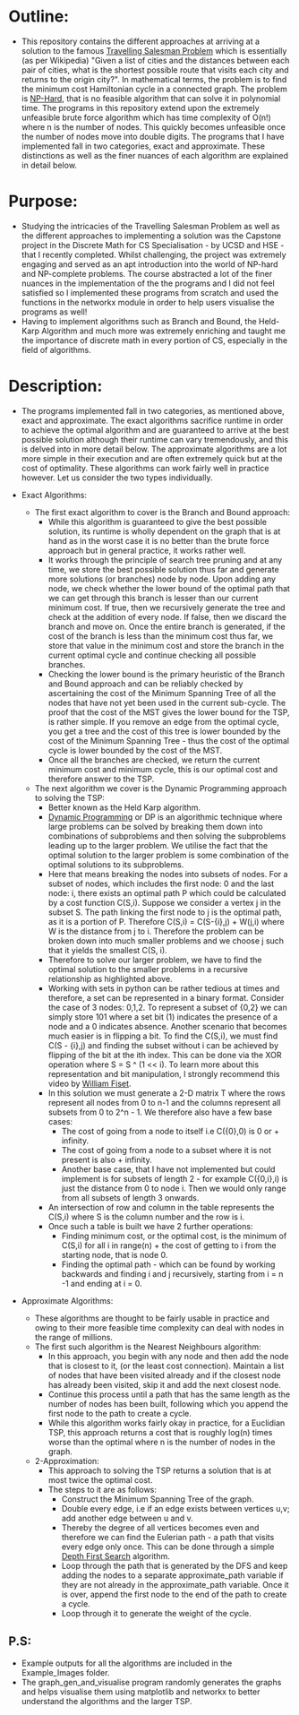 # Outline:

- This repository contains the different approaches at arriving at a solution to the famous [Travelling Salesman Problem](https://en.wikipedia.org/wiki/Travelling_salesman_problem) which is essentially (as per Wikipedia) "Given a list of cities and the distances between each pair of cities, what is the shortest possible route that visits each city and returns to the origin city?". In mathematical terms, the problem is to find the minimum cost Hamiltonian cycle in a connected graph. The problem is [NP-Hard](https://en.wikipedia.org/wiki/NP-hardness), that is no feasible algorithm that can solve it in polynomial time. The programs in this repository extend upon the extremely unfeasible brute force algorithm which has time complexity of O(n!) where n is the number of nodes. This quickly becomes unfeasible once the number of nodes move into double digits. The programs that I have implemented fall in two categories, exact and approximate. These distinctions as well as the finer nuances of each algorithm are explained in detail below.

# Purpose:

- Studying the intricacies of the Travelling Salesman Problem as well as the different approaches to implementing a solution was the Capstone project in the Discrete Math for CS Specialisation - by UCSD and HSE - that I recently completed. Whilst challenging, the project was extremely engaging and served as an apt introduction into the world of NP-hard and NP-complete problems. The course abstracted a lot of the finer nuances in the implementation of the the programs and I did not feel satisfied so I implemented these programs from scratch and used the functions in the networkx module in order to help users visualise the programs as well!
- Having to implement algorithms such as Branch and Bound, the Held-Karp Algorithm and much more was extremely enriching and taught me the importance of discrete math in every portion of CS, especially in the field of algorithms.

# Description:

- The programs implemented fall in two categories, as mentioned above, exact and approximate. The exact algorithms sacrifice runtime in order to achieve the optimal algorithm and are guaranteed to arrive at the best possible solution although their runtime can vary tremendously, and this is delved into in more detail below. The approximate algorithms are a lot more simple in their execution and are often extremely quick but at the cost of optimality. These algorithms can work fairly well in practice however. Let us consider the two types individually.

- Exact Algorithms:
    - The first exact algorithm to cover is the Branch and Bound approach:
        - While this algorithm is guaranteed to give the best possible solution, its runtime is wholly dependent on the graph that is at hand as in the worst case it is no better than the brute force approach but in general practice, it works rather well.
        - It works through the principle of search tree pruning and at any time, we store the best possible solution thus far and generate more solutions (or branches) node by node. Upon adding any node, we check whether the lower bound of the optimal path that we can get through this branch is lesser than our current minimum cost. If true, then we recursively generate the tree and check at the addition of every node. If false, then we discard the branch and move on. Once the entire branch is generated, if the cost of the branch is less than the minimum cost thus far, we store that value in the minimum cost and store the branch in the current optimal cycle and continue checking all possible branches.
        - Checking the lower bound is the primary heuristic of the Branch and Bound approach and can be reliably checked by ascertaining the cost of the Minimum Spanning Tree of all the nodes that have not yet been used in the current sub-cycle. The proof that the cost of the MST gives the lower bound for the TSP, is rather simple. If you remove an edge from the optimal cycle, you get a tree and the cost of this tree is lower bounded by the cost of the Minimum Spanning Tree - thus the cost of the optimal cycle is lower bounded by the cost of the MST.
        - Once all the branches are checked, we return the current minimum cost and minimum cycle, this is our optimal cost and therefore answer to the TSP.
    - The next algorithm we cover is the Dynamic Programming approach to solving the TSP:
        - Better known as the Held Karp algorithm.
        - [Dynamic Programming](https://www.educative.io/courses/grokking-dynamic-programming-patterns-for-coding-interviews/m2G1pAq0OO0#:~:text=Dynamic%20Programming%20(DP)%20is%20an,optimal%20solution%20to%20its%20subproblems) or DP is an algorithmic technique where large problems can be solved by breaking them down into combinations of subproblems and then solving the subproblems leading up to the larger problem. We utilise the fact that the optimal solution to the larger problem is some combination of the optimal solutions to its subproblems.
        - Here that means breaking the nodes into subsets of nodes. For a subset of nodes, which includes the first node: 0 and the last node: i, there exists an optimal path P which could be calculated by a cost function C(S,i). Suppose we consider a vertex j in the subset S. The path linking the first node to j is the optimal path, as it is a portion of P. Therefore C(S,i) = C(S-{i},j) + W(j,i) where W is the distance from j to i. Therefore the problem can be broken down into much smaller problems and we choose j such that it yields the smallest C(S, i).
        - Therefore to solve our larger problem, we have to find the optimal solution to the smaller problems in a recursive relationship as highlighted above.
        - Working with sets in python can be rather tedious at times and therefore, a set can be represented in a binary format. Consider the case of 3 nodes: 0,1,2. To represent a subset of {0,2} we can simply store 101 where a set bit (1) indicates the presence of a node and a 0 indicates absence. Another scenario that becomes much easier is in flipping a bit. To find the C(S,i), we must find C(S - {i},j) and finding the subset without i can be achieved by flipping of the bit at the ith index. This can be done via the XOR operation where S = S ^ (1 << i). To learn more about this representation and bit manipulation, I strongly recommend this video by [William Fiset](https://www.youtube.com/watch?v=cY4HiiFHO1o).
        - In this solution we must generate a 2-D matrix T where the rows represent all nodes from 0 to n-1 and the columns represent all subsets from 0 to 2^n - 1. We therefore also have a few base cases:
            - The cost of going from a node to itself i.e C({0},0) is 0 or + infinity.
            - The cost of going from a node to a subset where it is not present is also + infinity.
            - Another base case, that I have not implemented but could implement is for subsets of length 2 - for example C({0,i},i) is just the distance from 0 to node i. Then we would only range from all subsets of length 3 onwards.
        - An intersection of row and column in the table represents the C(S,i) where S is the column number and the row is i.
        - Once such a table is built we have 2 further operations:
            - Finding minimum cost, or the optimal cost, is the minimum of C(S,i) for all i in range(n) + the cost of getting to i from the starting node, that is node 0.
            - Finding the optimal path - which can be found by working backwards and finding i and j recursively, starting from i = n -1 and ending at i = 0.

- Approximate Algorithms:
    - These algorithms are thought to be fairly usable in practice and owing to their more feasible time complexity can deal with nodes in the range of millions.
    - The first such algorithm is the Nearest Neighbours algorithm:
        - In this approach, you begin with any node and then add the node that is closest to it, (or the least cost connection). Maintain a list of nodes that have been visited already and if the closest node has already been visited, skip it and add the next closest node.
        - Continue this process until a path that has the same length as the number of nodes has been built, following which you append the first node to the path to create a cycle.
        - While this algorithm works fairly okay in practice, for a Euclidian TSP, this approach returns a cost that is roughly log(n) times worse than the optimal where n is the number of nodes in the graph.
    - 2-Approximation:
        - This approach to solving the TSP returns a solution that is at most twice the optimal cost.
        - The steps to it are as follows:
            - Construct the Minimum Spanning Tree of the graph.
            - Double every edge, i.e if an edge exists between vertices u,v; add another edge between u and v.
            - Thereby the degree of all vertices becomes even and therefore we can find the Eulerian path - a path that visits every edge only once. This can be done through a simple [Depth First Search](http://www.graph-magics.com/articles/euler.php) algorithm.
            - Loop through the path that is generated by the DFS and keep adding the nodes to a separate approximate_path variable if they are not already in the approximate_path variable. Once it is over, append the first node to the end of the path to create a cycle.
            - Loop through it to generate the weight of the cycle.

## P.S:
- Example outputs for all the algorithms are included in the Example_Images folder.
- The graph_gen_and_visualise program randomly generates the graphs and helps visualise them using matplotlib and networkx to better understand the algorithms and the larger TSP.
